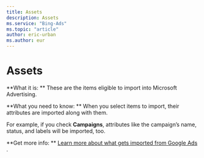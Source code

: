 ```yaml
---
title: Assets
description: Assets
ms.service: "Bing-Ads"
ms.topic: "article"
author: eric-urban
ms.author: eur
---
```


# Assets

**What it is: ** These are the items eligible to import into Microsoft Advertising.

**What you need to know: ** When you select items to import, their attributes are imported along with them.

For example, if you check **Campaigns**, attributes like the campaign’s name, status, and labels will be imported, too.

**Get more info: ** [			Learn more about what gets imported from Google Ads		](../hlp_BA_CONC_ImportWhatInfo.md).


